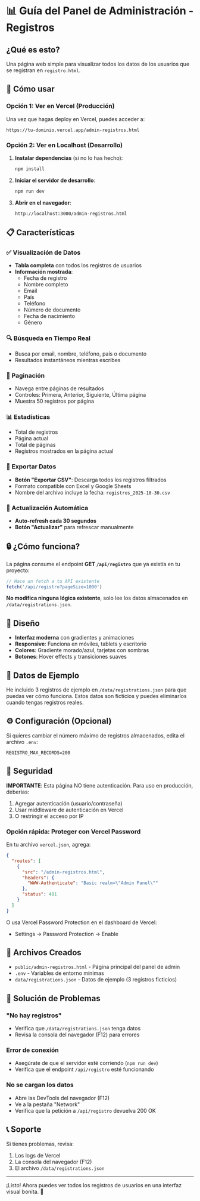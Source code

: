 # 📊 Guía del Panel de Administración - Registros

## ¿Qué es esto?

Una página web simple para visualizar todos los datos de los usuarios que se registran en `registro.html`.

## 🚀 Cómo usar

### Opción 1: Ver en Vercel (Producción)

Una vez que hagas deploy en Vercel, puedes acceder a:

```
https://tu-dominio.vercel.app/admin-registros.html
```

### Opción 2: Ver en Localhost (Desarrollo)

1. **Instalar dependencias** (si no lo has hecho):
   ```bash
   npm install
   ```

2. **Iniciar el servidor de desarrollo**:
   ```bash
   npm run dev
   ```

3. **Abrir en el navegador**:
   ```
   http://localhost:3000/admin-registros.html
   ```

## 📋 Características

### ✅ Visualización de Datos
- **Tabla completa** con todos los registros de usuarios
- **Información mostrada**:
  - Fecha de registro
  - Nombre completo
  - Email
  - País
  - Teléfono
  - Número de documento
  - Fecha de nacimiento
  - Género

### 🔍 Búsqueda en Tiempo Real
- Busca por email, nombre, teléfono, país o documento
- Resultados instantáneos mientras escribes

### 📄 Paginación
- Navega entre páginas de resultados
- Controles: Primera, Anterior, Siguiente, Última página
- Muestra 50 registros por página

### 📊 Estadísticas
- Total de registros
- Página actual
- Total de páginas
- Registros mostrados en la página actual

### 💾 Exportar Datos
- **Botón "Exportar CSV"**: Descarga todos los registros filtrados
- Formato compatible con Excel y Google Sheets
- Nombre del archivo incluye la fecha: `registros_2025-10-30.csv`

### 🔄 Actualización Automática
- **Auto-refresh cada 30 segundos**
- **Botón "Actualizar"** para refrescar manualmente

## 🔒 ¿Cómo funciona?

La página consume el endpoint **GET `/api/registro`** que ya existía en tu proyecto:

```javascript
// Hace un fetch a tu API existente
fetch('/api/registro?pageSize=1000')
```

**No modifica ninguna lógica existente**, solo lee los datos almacenados en `/data/registrations.json`.

## 🎨 Diseño

- **Interfaz moderna** con gradientes y animaciones
- **Responsive**: Funciona en móviles, tablets y escritorio
- **Colores**: Gradiente morado/azul, tarjetas con sombras
- **Botones**: Hover effects y transiciones suaves

## 📝 Datos de Ejemplo

He incluido 3 registros de ejemplo en `/data/registrations.json` para que puedas ver cómo funciona. Estos datos son ficticios y puedes eliminarlos cuando tengas registros reales.

## ⚙️ Configuración (Opcional)

Si quieres cambiar el número máximo de registros almacenados, edita el archivo `.env`:

```env
REGISTRO_MAX_RECORDS=200
```

## 🔐 Seguridad

**IMPORTANTE**: Esta página NO tiene autenticación. Para uso en producción, deberías:

1. Agregar autenticación (usuario/contraseña)
2. Usar middleware de autenticación en Vercel
3. O restringir el acceso por IP

### Opción rápida: Proteger con Vercel Password

En tu archivo `vercel.json`, agrega:

```json
{
  "routes": [
    {
      "src": "/admin-registros.html",
      "headers": {
        "WWW-Authenticate": "Basic realm=\"Admin Panel\""
      },
      "status": 401
    }
  ]
}
```

O usa Vercel Password Protection en el dashboard de Vercel:
- Settings → Password Protection → Enable

## 📁 Archivos Creados

- `public/admin-registros.html` - Página principal del panel de admin
- `.env` - Variables de entorno mínimas
- `data/registrations.json` - Datos de ejemplo (3 registros ficticios)

## 🐛 Solución de Problemas

### "No hay registros"
- Verifica que `/data/registrations.json` tenga datos
- Revisa la consola del navegador (F12) para errores

### Error de conexión
- Asegúrate de que el servidor esté corriendo (`npm run dev`)
- Verifica que el endpoint `/api/registro` esté funcionando

### No se cargan los datos
- Abre las DevTools del navegador (F12)
- Ve a la pestaña "Network"
- Verifica que la petición a `/api/registro` devuelva 200 OK

## 📞 Soporte

Si tienes problemas, revisa:
1. Los logs de Vercel
2. La consola del navegador (F12)
3. El archivo `/data/registrations.json`

---

¡Listo! Ahora puedes ver todos los registros de usuarios en una interfaz visual bonita. 🎉
